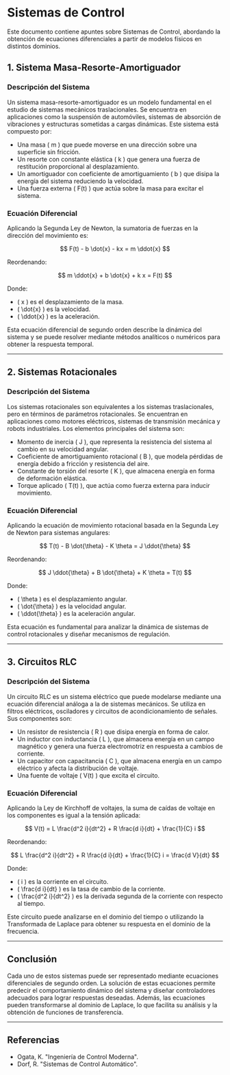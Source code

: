 # Sistemas de Control

Este documento contiene apuntes sobre Sistemas de Control, abordando la obtención de ecuaciones diferenciales a partir de modelos físicos en distintos dominios.

## 1. Sistema Masa-Resorte-Amortiguador

### **Descripción del Sistema**

Un sistema masa-resorte-amortiguador es un modelo fundamental en el estudio de sistemas mecánicos traslacionales. Se encuentra en aplicaciones como la suspensión de automóviles, sistemas de absorción de vibraciones y estructuras sometidas a cargas dinámicas. Este sistema está compuesto por:

- Una masa \( m \) que puede moverse en una dirección sobre una superficie sin fricción.
- Un resorte con constante elástica \( k \) que genera una fuerza de restitución proporcional al desplazamiento.
- Un amortiguador con coeficiente de amortiguamiento \( b \) que disipa la energía del sistema reduciendo la velocidad.
- Una fuerza externa \( F(t) \) que actúa sobre la masa para excitar el sistema.

### **Ecuación Diferencial**

Aplicando la Segunda Ley de Newton, la sumatoria de fuerzas en la dirección del movimiento es:

$$
F(t) - b \dot{x} - kx = m \ddot{x}
$$

Reordenando:

$$
m \ddot{x} + b \dot{x} + k x = F(t)
$$

Donde:
- \( x \) es el desplazamiento de la masa.
- \( \dot{x} \) es la velocidad.
- \( \ddot{x} \) es la aceleración.

Esta ecuación diferencial de segundo orden describe la dinámica del sistema y se puede resolver mediante métodos analíticos o numéricos para obtener la respuesta temporal.

---

## 2. Sistemas Rotacionales

### **Descripción del Sistema**

Los sistemas rotacionales son equivalentes a los sistemas traslacionales, pero en términos de parámetros rotacionales. Se encuentran en aplicaciones como motores eléctricos, sistemas de transmisión mecánica y robots industriales. Los elementos principales del sistema son:

- Momento de inercia \( J \), que representa la resistencia del sistema al cambio en su velocidad angular.
- Coeficiente de amortiguamiento rotacional \( B \), que modela pérdidas de energía debido a fricción y resistencia del aire.
- Constante de torsión del resorte \( K \), que almacena energía en forma de deformación elástica.
- Torque aplicado \( T(t) \), que actúa como fuerza externa para inducir movimiento.

### **Ecuación Diferencial**

Aplicando la ecuación de movimiento rotacional basada en la Segunda Ley de Newton para sistemas angulares:

$$
T(t) - B \dot{\theta} - K \theta = J \ddot{\theta}
$$

Reordenando:

$$
J \ddot{\theta} + B \dot{\theta} + K \theta = T(t)
$$

Donde:
- \( \theta \) es el desplazamiento angular.
- \( \dot{\theta} \) es la velocidad angular.
- \( \ddot{\theta} \) es la aceleración angular.

Esta ecuación es fundamental para analizar la dinámica de sistemas de control rotacionales y diseñar mecanismos de regulación.

---

## 3. Circuitos RLC

### **Descripción del Sistema**

Un circuito RLC es un sistema eléctrico que puede modelarse mediante una ecuación diferencial análoga a la de sistemas mecánicos. Se utiliza en filtros eléctricos, osciladores y circuitos de acondicionamiento de señales. Sus componentes son:

- Un resistor de resistencia \( R \) que disipa energía en forma de calor.
- Un inductor con inductancia \( L \), que almacena energía en un campo magnético y genera una fuerza electromotriz en respuesta a cambios de corriente.
- Un capacitor con capacitancia \( C \), que almacena energía en un campo eléctrico y afecta la distribución de voltaje.
- Una fuente de voltaje \( V(t) \) que excita el circuito.

### **Ecuación Diferencial**

Aplicando la Ley de Kirchhoff de voltajes, la suma de caídas de voltaje en los componentes es igual a la tensión aplicada:

$$
V(t) = L \frac{d^2 i}{dt^2} + R \frac{d i}{dt} + \frac{1}{C} i
$$

Reordenando:

$$
L \frac{d^2 i}{dt^2} + R \frac{d i}{dt} + \frac{1}{C} i = \frac{d V}{dt}
$$

Donde:
- \( i \) es la corriente en el circuito.
- \( \frac{d i}{dt} \) es la tasa de cambio de la corriente.
- \( \frac{d^2 i}{dt^2} \) es la derivada segunda de la corriente con respecto al tiempo.

Este circuito puede analizarse en el dominio del tiempo o utilizando la Transformada de Laplace para obtener su respuesta en el dominio de la frecuencia.

---

## Conclusión

Cada uno de estos sistemas puede ser representado mediante ecuaciones diferenciales de segundo orden. La solución de estas ecuaciones permite predecir el comportamiento dinámico del sistema y diseñar controladores adecuados para lograr respuestas deseadas. Además, las ecuaciones pueden transformarse al dominio de Laplace, lo que facilita su análisis y la obtención de funciones de transferencia.

---

## Referencias
- Ogata, K. "Ingeniería de Control Moderna".
- Dorf, R. "Sistemas de Control Automático".
